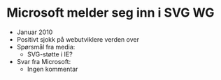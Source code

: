 # Microsoft melder seg inn i SVG WG #

* Januar 2010
* Positivt sjokk på webutviklere verden over
* Spørsmål fra media:
  * SVG-støtte i IE?
* Svar fra Microsoft:
  * Ingen kommentar
